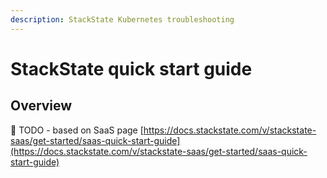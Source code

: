 ```yaml
---
description: StackState Kubernetes troubleshooting
---
```


# StackState quick start guide

## Overview

🚧 TODO - based on SaaS page [https://docs.stackstate.com/v/stackstate-saas/get-started/saas-quick-start-guide](https://docs.stackstate.com/v/stackstate-saas/get-started/saas-quick-start-guide)